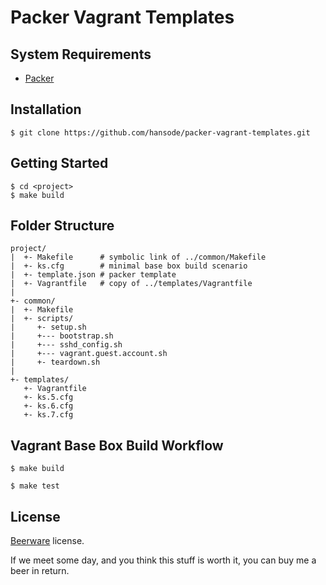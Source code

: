 Packer Vagrant Templates
========================

System Requirements
-------------------

+ [Packer](http://www.packer.io/)

Installation
------------

```
$ git clone https://github.com/hansode/packer-vagrant-templates.git
```

Getting Started
---------------

```
$ cd <project>
$ make build
```

Folder Structure
----------------

```
project/
|  +- Makefile      # symbolic link of ../common/Makefile
|  +- ks.cfg        # minimal base box build scenario
|  +- template.json # packer template
|  +- Vagrantfile   # copy of ../templates/Vagrantfile
|
+- common/
|  +- Makefile
|  +- scripts/
|     +- setup.sh
|     +--- bootstrap.sh
|     +--- sshd_config.sh
|     +--- vagrant.guest.account.sh
|     +- teardown.sh
|
+- templates/
   +- Vagrantfile
   +- ks.5.cfg
   +- ks.6.cfg
   +- ks.7.cfg
```

Vagrant Base Box Build Workflow
-------------------------------

```
$ make build
```

```
$ make test
```

License
-------

[Beerware](http://en.wikipedia.org/wiki/Beerware) license.

If we meet some day, and you think this stuff is worth it, you can buy me a beer in return.
